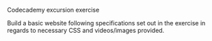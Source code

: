 Codecademy excursion exercise

Build a basic website following specifications set out in the exercise in regards to necessary CSS and videos/images provided.

